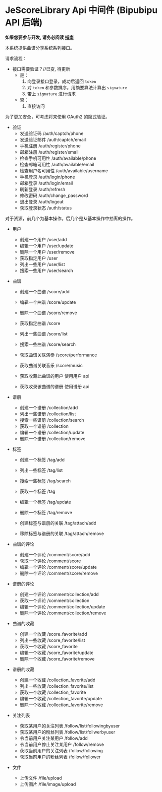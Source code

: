 # JeScoreLibrary Api 中间件 (Bipubipu API 后端)

**如果您要参与开发, 请务必阅读 [指南](https://github.com/pluveto/JeBack/wiki)**





本系统提供曲谱分享系统系列接口。

请求流程：

* 接口需要验证？//已变, 待更新
    * 是：
        1. 向登录接口登录，成功后返回 `token`
        2. 对 `token` 和参数排序，用摘要算法计算出 `signature`
        3. 带上 `signature` 进行请求
    * 否：
        1. 直接访问

为了更加安全，可考虑将来使用 OAuth2 的隐式验证。

* 验证
    * 发送验证码                /auth/captch/phone
    * 发送验证邮件              /auth/captch/email
    * 手机注册                  /auth/register/phone
    * 邮箱注册                  /auth/register/email
    * 检查手机可用性            /auth/available/phone
    * 检查邮箱可用性            /auth/available/email
    * 检查用户名可用性          /auth/available/username
    * 手机登录                  /auth/login/phone
    * 邮箱登录                  /auth/login/email
    * 刷新登录                  /auth/refresh
    * 修改密码                  /auth/change_password
    * 退出登录                  /auth/logout
    * 获取登录状态              /auth/status

对于资源，前几个为基本操作。后几个是从基本操作中抽离的操作。

* 用户
    * 创建一个用户              /user/add
    * 编辑一个用户              /user/update
    * 删除一个用户              /user/remove
    * 获取指定用户              /user
    * 列出一些用户              /user/list
    * 搜索一些用户              /user/search
    
* 曲谱
    * 创建一个曲谱              /score/add
    * 编辑一个曲谱              /score/update
    * 删除一个曲谱              /score/remove
    * 获取指定曲谱              /score
    * 列出一些曲谱              /score/list
    * 搜索一些曲谱              /score/search

    * 获取曲谱关联演奏          /score/performance
    * 获取曲谱关联音乐          /score/music
    * 获取收藏此曲谱的用户      使用用户 api
    * 获取收录该曲谱的谱册      使用谱册 api


* 谱册
    * 创建一个谱册              /collection/add
    * 列出一些谱册              /collection/list
    * 搜索一些谱册              /collection/search
    * 获取一个谱册              /collection
    * 编辑一个谱册              /collection/update
    * 删除一个谱册              /collection/remove

* 标签
    * 创建一个标签              /tag/add
    * 列出一些标签              /tag/list
    * 搜索一些标签              /tag/search
    * 获取一个标签              /tag
    * 编辑一个标签              /tag/update
    * 删除一个标签              /tag/remove

    * 创建标签与谱册的关联      /tag/attach/add
    * 移除标签与谱册的关联      /tag/attach/remove

* 曲谱的评论
    * 创建一个评论              /comment/score/add    
    * 获取一个评论              /comment/score
    * 编辑一个评论              /comment/score/update
    * 删除一个评论              /comment/score/remove

* 谱册的评论
    * 创建一个评论              /comment/collection/add    
    * 获取一个评论              /comment/collection
    * 编辑一个评论              /comment/collection/update
    * 删除一个评论              /comment/collection/remove

* 曲谱的收藏
    * 创建一个收藏              /score_favorite/add    
    * 列出一些收藏              /score_favorite/list
    * 获取一个收藏              /score_favorite
    * 编辑一个收藏              /score_favorite/update
    * 删除一个收藏              /score_favorite/remove

* 谱册的收藏
    * 创建一个收藏              /collection_favorite/add    
    * 列出一些收藏              /collection_favorite/list
    * 获取一个收藏              /collection_favorite
    * 编辑一个收藏              /collection_favorite/update
    * 删除一个收藏              /collection_favorite/remove

* 关注列表
    * 获取某用户的关注列表       /follow/list/followingbyuser
    * 获取某用户的粉丝列表       /follow/list/follwerbyuser
    * 令当前用户关注某用户       /follow/add
    * 令当前用户停止关注某用户   /follow/remove
    * 获取当前用户的关注列表     /follow/following
    * 获取当前用户的粉丝列表     /follow/follower
    

* 文件
    * 上传文件                  /file/upload
    * 上传图片                  /file/image/upload

```
